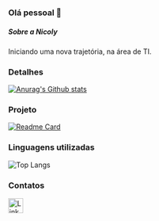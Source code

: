 ### Olá pessoal 👋

##### Sobre a Nicoly
Iniciando uma nova trajetória, na área de TI. 

### Detalhes

[![Anurag's Github stats](https://github-readme-stats.vercel.app/api?username=nicolyoliveira&show_icons=true&theme=dark)](https://github.com/anuraghazra/github-readme-stats)

### Projeto

[![Readme Card](https://github-readme-stats.vercel.app/api/pin/?username=nicolyoliveira&repo=Tik-Tok-Project&theme=dark)](https://github.com/anuraghazra/github-readme-stats)

### Linguagens utilizadas

![Top Langs](https://github-readme-stats.vercel.app/api/top-langs/?username=nicolyoliveira&layout=compact)

### Contatos
[<img src='https://img.shields.io/badge/LinkedIn-0077B5?style=for-the-badge&logo=linkeding&logoColor=white' alt='Linkedin' height='30'>](https://www.linkedin.com/in/nicoly-cristine-machado-de-oliveira-6a6a7a165/)


<!--
**nicolyoliveira/nicolyoliveira** is a ✨ _special_ ✨ repository because its `README.md` (this file) appears on your GitHub profile.

Here are some ideas to get you started:

- 🔭 I’m currently working on ...
- 🌱 I’m currently learning ...
- 👯 I’m looking to collaborate on ...
- 🤔 I’m looking for help with ...
- 💬 Ask me about ...
- 📫 How to reach me: ...
- 😄 Pronouns: ...
- ⚡ Fun fact: ...
-->
